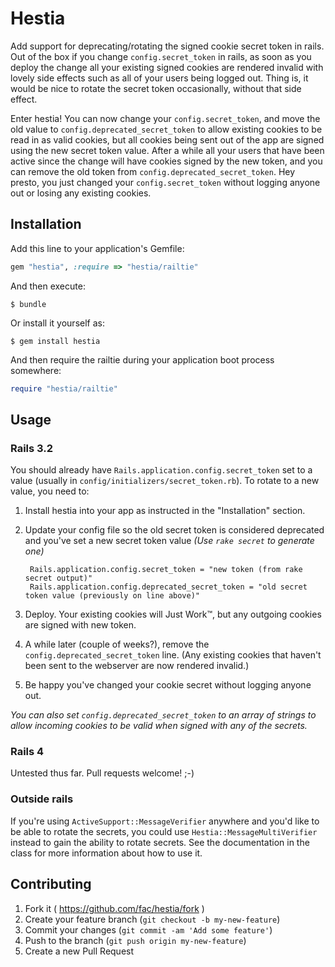 # Hestia

Add support for deprecating/rotating the signed cookie secret token in rails. Out of the box if you change `config.secret_token` in rails, as soon as you deploy the change all your existing signed cookies are rendered invalid with lovely side effects such as all of your users being logged out. Thing is, it would be nice to rotate the secret token occasionally, without that side effect.

Enter hestia! You can now change your `config.secret_token`, and move the old value to `config.deprecated_secret_token` to allow existing cookies to be read in as valid cookies, but all cookies being sent out of the app are signed using the new secret token value. After a while all your users that have been active since the change will have cookies signed by the new token, and you can remove the old token from `config.deprecated_secret_token`. Hey presto, you just changed your `config.secret_token` without logging anyone out or losing any existing cookies.

## Installation

Add this line to your application's Gemfile:

```ruby
gem "hestia", :require => "hestia/railtie"
```

And then execute:

    $ bundle

Or install it yourself as:

    $ gem install hestia

And then require the railtie during your application boot process somewhere:

```ruby
require "hestia/railtie"
```

## Usage

### Rails 3.2

You should already have `Rails.application.config.secret_token` set to a value (usually in `config/initializers/secret_token.rb`). To rotate to a new value, you need to:

1. Install hestia into your app as instructed in the "Installation" section.

2. Update your config file so the old secret token is considered deprecated and you've set a new secret token value *(Use `rake secret` to generate one)*

        Rails.application.config.secret_token = "new token (from rake secret output)"
        Rails.application.config.deprecated_secret_token = "old secret token value (previously on line above)"

3. Deploy. Your existing cookies will Just Work™, but any outgoing cookies are signed with new token.

4. A while later (couple of weeks?), remove the `config.deprecated_secret_token` line. (Any existing cookies that haven't been sent to the webserver are now rendered invalid.)

5. Be happy you've changed your cookie secret without logging anyone out.

*You can also set `config.deprecated_secret_token` to an array of strings to allow incoming cookies to be valid when signed with any of the secrets.*

### Rails 4

Untested thus far. Pull requests welcome! ;-)

### Outside rails

If you're using `ActiveSupport::MessageVerifier` anywhere and you'd like to be able to rotate the secrets, you could use `Hestia::MessageMultiVerifier` instead to gain the ability to rotate secrets. See the documentation in the class for more information about how to use it.

## Contributing

1. Fork it ( https://github.com/fac/hestia/fork )
2. Create your feature branch (`git checkout -b my-new-feature`)
3. Commit your changes (`git commit -am 'Add some feature'`)
4. Push to the branch (`git push origin my-new-feature`)
5. Create a new Pull Request

